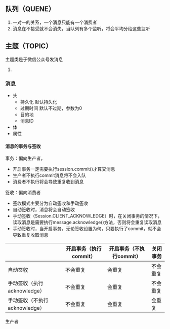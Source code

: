 ## 队列（QUENE）

1. 一对一的关系，一个消息只能有一个消费者
2. 消息在不接受就不会消失，当队列有多个监听，将会平均分给这些监听

## 主题（TOPIC）

主题类是于微信公众号发消息

1. 









### 消息

- 头
  - 持久化   默认持久化
  - 过期时间  默认不过期，参数为0
  - 目的地
  - 消息ID
- 体
- 属性

#### 消息的事务与签收

事务：偏向生产者，

- 开启事务一定需要执行session.commit()才算交消息
- 生产者不执行commit消息将不会入队
- 消费者不执行将会导致重复收到消息

签收：偏向消费者

- 签收模式主要分为自动签收和手动签收
- 自动签收时，消息将会自动签收
- 手动签收（Session.CLIENT_ACKNOWLEDGE）时，在关闭事务的情况下，读取消息是需要执行message.acknowledge()方法，否则将会重复读取消息
- 手动签收时，当开启事务，无论签收设置为何，只要执行了commit，就不会导致重复收取消息

|                               | 开启事务（执行commit） | 开启事务（不执行commit） | 关闭事务 |
| ----------------------------- | ---------------------- | ------------------------ | -------- |
| 自动签收                      | 不会重复               | 会重复                   | 不会重复 |
| 手动签收（执行acknowledge）   | 不会重复               | 会重复                   | 不会重复 |
| 手动签收（不执行acknowledge） | 不会重复               | 会重复                   | 会重复   |

生产者